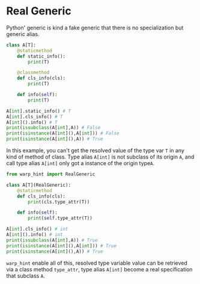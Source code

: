 # Real Generic

Python' generic is kind a fake generic that there is no specialization but generic alias.

```python
class A[T]:
    @staticmethod
    def static_info():
        print(T)

    @classmethod
    def cls_info(cls):
        print(T)

    def info(self):
        print(T)

A[int].static_info() # T
A[int].cls_info() # T
A[int]().info() # T
print(issubclass(A[int],A)) # False
print(isinstance(A[int](),A[int])) # False
print(isinstance(A[int](),A)) # True
```

In this example, you can't get the resolved value of the type var `T` in any kind of method of class. Type alias `A[int]` is not subclass of its origin `A`, and call type alias `A[int]` only got a instance of the origin type`A`.

```python
from warp_hint import RealGeneric

class A[T](RealGeneric):
    @staticmethod
    def cls_info(cls):
        print(cls.type_attr(T))

    def info(self):
        print(self.type_attr(T))

A[int].cls_info() # int
A[int]().info() # int
print(issubclass(A[int],A)) # True
print(isinstance(A[int](),A[int])) # True
print(isinstance(A[int](),A)) # True
```

`warp_hint` enable all of this, resolved type variable value can be retrieved via a class method `type_attr`, type alias `A[int]` become a real specification that subclass `A`.

